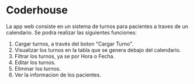 # Coderhouse
La app web consiste en un sistema de turnos para pacientes a traves de un calendario.
Se podra realizar las siguientes funciones:

1) Cargar turnos, a través del boton "Cargar Turno".
2) Visualizar los turnos en la tabla que se genera debajo del calendario.
3) Filtrar los turnos, ya se por Hora o Fecha.
4) Editar los turnos.
5) Eliminar los turnos.
6) Ver la informacion de los pacientes.
